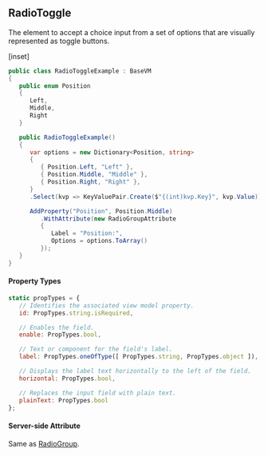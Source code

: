 ﻿## RadioToggle

The element to accept a choice input from a set of options that are visually represented as toggle buttons. 

[inset]

```csharp
public class RadioToggleExample : BaseVM
{
   public enum Position
   {
      Left,
      Middle,
      Right
   }

   public RadioToggleExample()
   {
      var options = new Dictionary<Position, string>
      {
         { Position.Left, "Left" },
         { Position.Middle, "Middle" },
         { Position.Right, "Right" },
      }
      .Select(kvp => KeyValuePair.Create($"{(int)kvp.Key}", kvp.Value));

      AddProperty("Position", Position.Middle)
         .WithAttribute(new RadioGroupAttribute
         {
            Label = "Position:",
            Options = options.ToArray()
         });
   }
}
```

#### Property Types

```jsx
static propTypes = {
   // Identifies the associated view model property.
   id: PropTypes.string.isRequired,

   // Enables the field.
   enable: PropTypes.bool,

   // Text or component for the field's label.
   label: PropTypes.oneOfType([ PropTypes.string, PropTypes.object ]),

   // Displays the label text horizontally to the left of the field.
   horizontal: PropTypes.bool,

   // Replaces the input field with plain text.
   plainText: PropTypes.bool
};
```

#### Server-side Attribute

Same as [RadioGroup](radiogroup).
